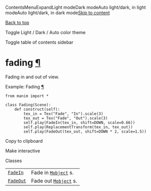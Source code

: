 ContentsMenuExpandLight modeDark modeAuto light/dark, in light modeAuto light/dark, in dark mode[Skip to content](https://docs.manim.community/en/stable/reference/manim.animation.fading.html#furo-main-content)

[Back to top](https://docs.manim.community/en/stable/reference/manim.animation.fading.html#)

Toggle Light / Dark / Auto color theme

Toggle table of contents sidebar

# fading [¶](https://docs.manim.community/en/stable/reference/manim.animation.fading.html\#module-manim.animation.fading "Link to this heading")

Fading in and out of view.

Example: Fading [¶](https://docs.manim.community/en/stable/reference/manim.animation.fading.html#fading)

```
from manim import *

class Fading(Scene):
    def construct(self):
        tex_in = Tex("Fade", "In").scale(3)
        tex_out = Tex("Fade", "Out").scale(3)
        self.play(FadeIn(tex_in, shift=DOWN, scale=0.66))
        self.play(ReplacementTransform(tex_in, tex_out))
        self.play(FadeOut(tex_out, shift=DOWN * 2, scale=1.5))

```

Copy to clipboard

Make interactive

Classes

|     |     |
| --- | --- |
| [`FadeIn`](https://docs.manim.community/en/stable/reference/manim.animation.fading.FadeIn.html#manim.animation.fading.FadeIn "manim.animation.fading.FadeIn") | Fade in [`Mobject`](https://docs.manim.community/en/stable/reference/manim.mobject.mobject.Mobject.html#manim.mobject.mobject.Mobject "manim.mobject.mobject.Mobject") s. |
| [`FadeOut`](https://docs.manim.community/en/stable/reference/manim.animation.fading.FadeOut.html#manim.animation.fading.FadeOut "manim.animation.fading.FadeOut") | Fade out [`Mobject`](https://docs.manim.community/en/stable/reference/manim.mobject.mobject.Mobject.html#manim.mobject.mobject.Mobject "manim.mobject.mobject.Mobject") s. |